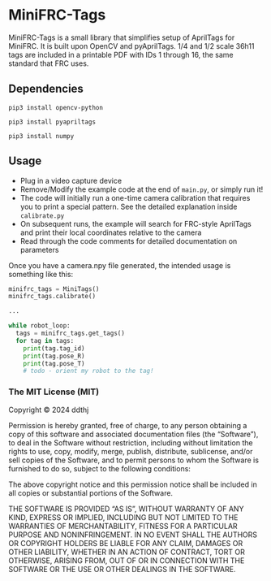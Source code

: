 # MiniFRC-Tags

MiniFRC-Tags is a small library that simplifies setup of AprilTags for MiniFRC. It is built upon OpenCV and pyAprilTags.
1/4 and 1/2 scale 36h11 tags are included in a printable PDF with IDs 1 through 16, the same standard that FRC uses.

## Dependencies
```pip3 install opencv-python```

```pip3 install pyapriltags```

```pip3 install numpy```

## Usage

- Plug in a video capture device
- Remove/Modify the example code at the end of `main.py`, or simply run it!
- The code will initially run a one-time camera calibration that requires you to print a special pattern. See the detailed explanation inside `calibrate.py`
- On subsequent runs, the example will search for FRC-style AprilTags and print their local coordinates relative to the camera
- Read through the code comments for detailed documentation on parameters

Once you have a camera.npy file generated, the intended usage is something like this:

```python
minifrc_tags = MiniTags()
minifrc_tags.calibrate()

...

while robot_loop:
  tags = minifrc_tags.get_tags()
  for tag in tags:
    print(tag.tag_id)
    print(tag.pose_R)
    print(tag.pose_T)
    # todo - orient my robot to the tag!
```






### The MIT License (MIT)
Copyright © 2024 ddthj

Permission is hereby granted, free of charge, to any person obtaining a copy of this software and associated documentation files (the “Software”), to deal in the Software without restriction, including without limitation the rights to use, copy, modify, merge, publish, distribute, sublicense, and/or sell copies of the Software, and to permit persons to whom the Software is furnished to do so, subject to the following conditions:

The above copyright notice and this permission notice shall be included in all copies or substantial portions of the Software.

THE SOFTWARE IS PROVIDED “AS IS”, WITHOUT WARRANTY OF ANY KIND, EXPRESS OR IMPLIED, INCLUDING BUT NOT LIMITED TO THE WARRANTIES OF MERCHANTABILITY, FITNESS FOR A PARTICULAR PURPOSE AND NONINFRINGEMENT. IN NO EVENT SHALL THE AUTHORS OR COPYRIGHT HOLDERS BE LIABLE FOR ANY CLAIM, DAMAGES OR OTHER LIABILITY, WHETHER IN AN ACTION OF CONTRACT, TORT OR OTHERWISE, ARISING FROM, OUT OF OR IN CONNECTION WITH THE SOFTWARE OR THE USE OR OTHER DEALINGS IN THE SOFTWARE.
